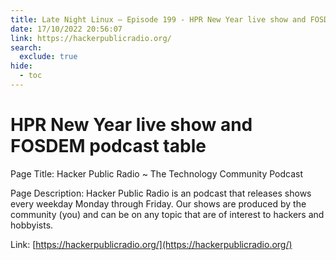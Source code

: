 ```yaml
---
title: Late Night Linux – Episode 199 - HPR New Year live show and FOSDEM podcast table
date: 17/10/2022 20:56:07
link: https://hackerpublicradio.org/
search:
  exclude: true
hide:
  - toc
---
```


# HPR New Year live show and FOSDEM podcast table

Page Title: Hacker Public Radio ~ The Technology Community Podcast

Page Description: Hacker Public Radio is an podcast that releases shows every weekday Monday through Friday. Our shows are produced by the community (you) and can be on any topic that are of interest to hackers and hobbyists. 

Link: [https://hackerpublicradio.org/](https://hackerpublicradio.org/)